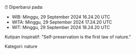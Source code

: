 ⏰ Diperbarui pada:
- WIB: Minggu, 29 September 2024 16.24.20 UTC
- WITA: Minggu, 29 September 2024 17.24.20 UTC
- WIT: Minggu, 29 September 2024 18.24.20 UTC

Kutipan Inspiratif:
"Self-preservation is the first law of nature."


Kategori: nature

